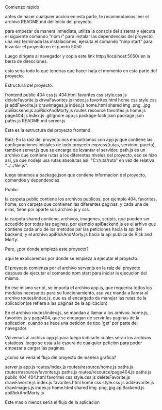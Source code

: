 Comienzo rapido

antes de hacer cualquier accion en esta parte, te recomendamos leer el archivo README.md del inicio del proyecto.

para empezar de manera inmediata, utiliza la consola del sistema y ejecuta el siguiente comando "npm i" para instalar las dependencias del proyecto. una vez terminada las instalaciones, ejecuta el comando "nmp start" para levantar el proyecto en el puerto 5050.

Luego dirigete al navegador y copia este link http://localhost:5050/ en la barra de direcciones.

esto seria todo lo que tendrias que hacer hata el momento en esta parte del proyecto.

Estructura del proyecto:

frontend 
        public
            404
                css
                js
                404.html
            favorites
                css
                    style.css
                js
                    deleteFavorite.js
                    drwaFavorites.js
                    index.js
                favorites.html
            home
                css
                    style.css
                js
                    addFavorite.js
                    drawImages.js
                    index.js
                home.html
            shared
                img
                    .png, .jpg
                apiBackend.js
                apiRickAndMorty.js
        routes
            resource
                favorites.js
                home.js
                page404.js
            index.js
    .gitignore
    app.js
    package-lock.json
    package.json
    paths.js
    README.md
    server.js

Esta es la estructura del proyecto frontend.

Raiz: 
En la raiz del proyecto nos encontramos con app.js que contiene las configuraciones iniciales de todo proyecto express(rutas, servidor, puerto), tambien server.js que se encarga de levantar el servidor. path.js es un archivo que contiene rutas a los diferentes niveles del proyecto, eso se hizo asi, ya que nodejs usa rutas absolutas asi: "C:/ruta/ruta" en vez de relativa "../../file.js".

luego tenemos a package.json que contiene informacion del proyecto, comandos y dependencias

Public:

la carpeta public contiene los archivos publicos, por ejemplo 404, favorites, home, son carpeta que contienen las diferentes paginas, y cada una de ellas, tiene por aparte sus archivo js y css.

la carpeta shared contiene, archivos, imagenes, scripts, que pueden ser accedido por todas las paginas, por ejemplo apiBackend.js es el arhivo que contiene cada uno de los metodos par las peticiones hacia la api del backend, y el archivo apiRickAndMorty.js hacia la api publica de Rick and Morty.


Pero, ¿por donde empieza este proyecto?

aqui te explicaremos por donde se empieza a ejecutar el proyecto.

El proyecto comienza por el archivo server.js en la raiz del proyecto despues de ejecutar el comando npm start para iniciar la ejecucion del mismo.

En ese mismo script, se importa el archivo app.js, que requerira todos los modulos necesarios para su funcionamiento, asu vez manda a llamar al archivo routes/index.js, que es el encargado de manejar las rutas de la aplicacion(se refiera a las paginas de la aplicacion)

En el archivo routes/index.js, se mandan a llamar a los arhivos: home.js, favorites.js y page404, que se encargan de servir las paginas de la aplicacion, cuando se hace una peticion de tipo 'get' por parte del navegador.

Volvemos al archivo app.js para luego indicarle cuales seran los archivos estaticos. luego se esta a la espera de cualquier peticion para poder empezar a cargar las paginas.

¿como se veria el flujo del proyecto de manera grafica?

server.js
    app.js
        routes/index.js
            routes/resource/home.js
                paths.js
            routes/resource/favorites.js
                paths.js
            routes/resource/page404.js
                paths.js
        public
            404
                404.html
            favorites
                css
                    style.css
                js
                    deleteFavorite.js
                    drawFavorite.js
                    index.js
                favorites.html
            home
                css
                    style.css
                js
                    addFavorite.js
                    drawImages.js
                    index.js
                home.html
            shared
                img
                    .png, jpg
                apiBackend.js
                apiRickAndMorty.js

Este mas o menos seria el flujo de la aplicacion

